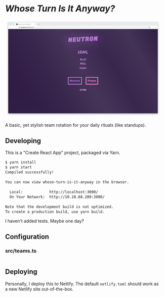 # _Whose Turn Is It Anyway?_

![Screenshot](doc/screenshot.png)

A basic, yet stylish team rotation for your daily rituals (like standups).

## Developing

This is a "Create React App" project, packaged via Yarn.

```shell
$ yarn install
$ yarn start
Compiled successfully!

You can now view whose-turn-is-it-anyway in the browser.

  Local:            http://localhost:3000/
  On Your Network:  http://10.10.68.209:3000/

Note that the development build is not optimized.
To create a production build, use yarn build.
```

I haven't added tests. Maybe one day?

## Configuration

### src/teams.ts

```

```

## Deploying

Personally, I deploy this to Netlify. The default `netlify.toml` should work as
a new Netlify site out-of-the-box.
